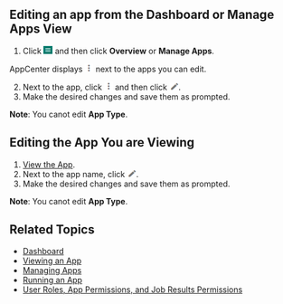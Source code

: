 ## Editing an app from the Dashboard or **Manage Apps** View

1. Click ![menu button](images/menu-button.png) and then click **Overview** or **Manage Apps**.
  
  AppCenter displays ![more options button](images/more-options.png) next to the apps you can edit.

2. Next to the app, click ![more options button](images/more-options.png) and then click ![edit app button](images/edit-app.png).
4. Make the desired changes and save them as prompted.
 
  **Note**: You canot edit **App Type**.

## Editing the App You are Viewing

1. [View the App](viewing-app.md).
2. Next to the app name, click ![edit app button](images/edit-app.png).
4. Make the desired changes and save them as prompted.
 
  **Note**: You canot edit **App Type**.

## Related Topics
* [Dashboard](overview.md)
* [Viewing an App](viewing-app.md)
* [Managing Apps](manage-apps.md)
* [Running an App](running-app.md)
* [User Roles, App Permissions, and Job Results Permissions](app-permission-user-role.md)

